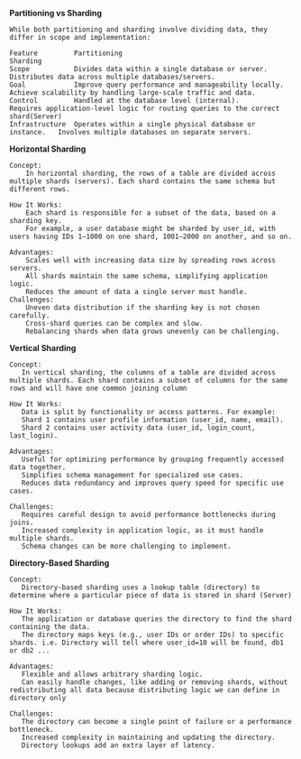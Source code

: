 **Partitioning vs Sharding**

    While both partitioning and sharding involve dividing data, they differ in scope and implementation:

    Feature	        Partitioning	                                          Sharding
    Scope	        Divides data within a single database or server.	  Distributes data across multiple databases/servers.
    Goal	        Improve query performance and manageability locally.      Achieve scalability by handling large-scale traffic and data.
    Control	        Handled at the database level (internal).	          Requires application-level logic for routing queries to the correct shard(Server)
    Infrastructure	Operates within a single physical database or instance.   Involves multiple databases on separate servers.

**Horizontal Sharding**

    Concept:
        In horizontal sharding, the rows of a table are divided across multiple shards (servers). Each shard contains the same schema but different rows.

    How It Works:
        Each shard is responsible for a subset of the data, based on a sharding key.
        For example, a user database might be sharded by user_id, with users having IDs 1–1000 on one shard, 1001–2000 on another, and so on.

    Advantages:
        Scales well with increasing data size by spreading rows across servers.
        All shards maintain the same schema, simplifying application logic.
        Reduces the amount of data a single server must handle.
    Challenges:
        Uneven data distribution if the sharding key is not chosen carefully.
        Cross-shard queries can be complex and slow.
        Rebalancing shards when data grows unevenly can be challenging.

**Vertical Sharding**

    Concept:
       In vertical sharding, the columns of a table are divided across multiple shards. Each shard contains a subset of columns for the same rows and will have one common joining column

    How It Works:
       Data is split by functionality or access patterns. For example:
       Shard 1 contains user profile information (user_id, name, email).
       Shard 2 contains user activity data (user_id, login_count, last_login).

    Advantages:
       Useful for optimizing performance by grouping frequently accessed data together.
       Simplifies schema management for specialized use cases.
       Reduces data redundancy and improves query speed for specific use cases.

    Challenges:
       Requires careful design to avoid performance bottlenecks during joins.
       Increased complexity in application logic, as it must handle multiple shards.
       Schema changes can be more challenging to implement.

**Directory-Based Sharding**

    Concept:
       Directory-based sharding uses a lookup table (directory) to determine where a particular piece of data is stored in shard (Server)

    How It Works:
       The application or database queries the directory to find the shard containing the data.
       The directory maps keys (e.g., user IDs or order IDs) to specific shards. i.e. Directory will tell where user_id=10 will be found, db1 or db2 ...

    Advantages:
       Flexible and allows arbitrary sharding logic.
       Can easily handle changes, like adding or removing shards, without redistributing all data because distributing logic we can define in directory only

    Challenges:
       The directory can become a single point of failure or a performance bottleneck.
       Increased complexity in maintaining and updating the directory.
       Directory lookups add an extra layer of latency.